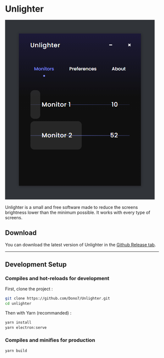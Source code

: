 # Unlighter

![Unlighter App Screenshot](doc/img/unlighter-screenshot.jpg)

Unlighter is a small and free software made to reduce the screens brightness lower than the minimum possible. It works with every type of screens.

## Download

You can download the latest version of Unlighter in the [Github Release tab](https://github.com/Dono7/Unlighter/releases).

---

## Development Setup

### Compiles and hot-reloads for development

First, clone the project :

```bash
git clone https://github.com/Dono7/Unlighter.git
cd unlighter
```

Then with Yarn (recommanded) : 

```bash
yarn install
yarn electron:serve
```


### Compiles and minifies for production

```bash
yarn build
```

